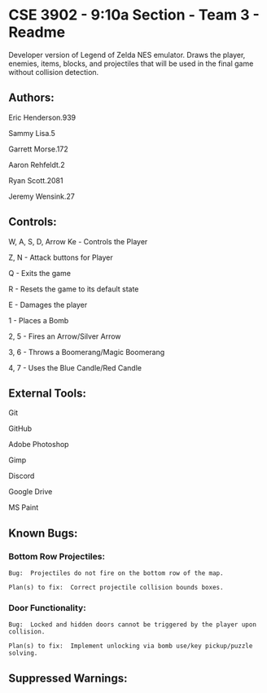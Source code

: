 # CSE 3902 - 9:10a Section - Team 3 - Readme

Developer version of Legend of Zelda NES emulator. Draws the player, enemies, items, blocks, and projectiles that will be used in the final game without collision detection.

## Authors:
Eric Henderson.939

Sammy Lisa.5

Garrett Morse.172

Aaron Rehfeldt.2

Ryan Scott.2081

Jeremy Wensink.27


## Controls:
W, A, S, D, Arrow Ke - Controls the Player

Z, N - Attack buttons for Player

Q - Exits the game

R - Resets the game to its default state

E - Damages the player

1 - Places a Bomb

2, 5 - Fires an Arrow/Silver Arrow

3, 6 - Throws a Boomerang/Magic Boomerang

4, 7 - Uses the Blue Candle/Red Candle


## External Tools:
Git

GitHub

Adobe Photoshop

Gimp

Discord

Google Drive

MS Paint


## Known Bugs:
### Bottom Row Projectiles:
    Bug:  Projectiles do not fire on the bottom row of the map.

    Plan(s) to fix:  Correct projectile collision bounds boxes.

### Door Functionality:
    Bug:  Locked and hidden doors cannot be triggered by the player upon collision.
    
    Plan(s) to fix:  Implement unlocking via bomb use/key pickup/puzzle solving.

## Suppressed Warnings:
